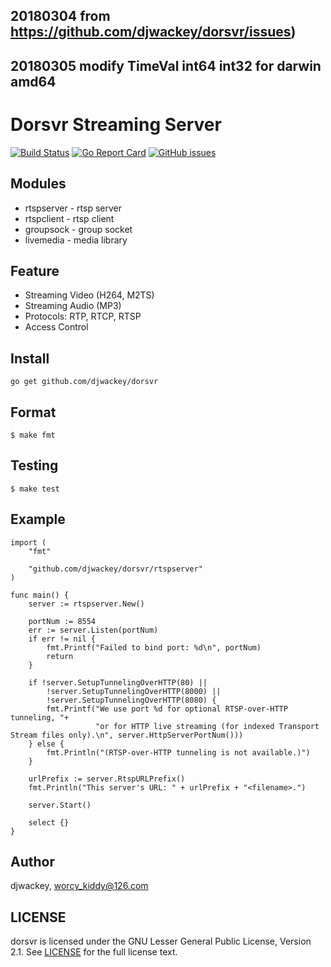 ## 20180304 from https://github.com/djwackey/dorsvr/issues)
## 20180305 modify TimeVal int64 int32 for darwin amd64 

Dorsvr Streaming Server
=======================

[![Build Status](https://travis-ci.org/djwackey/dorsvr.svg?branch=master)](https://travis-ci.org/djwackey/dorsvr)
[![Go Report Card](https://goreportcard.com/badge/github.com/djwackey/dorsvr)](https://goreportcard.com/report/github.com/djwackey/dorsvr)
[![GitHub issues](https://img.shields.io/github/issues/djwackey/dorsvr.svg)](https://github.com/djwackey/dorsvr/issues)
## Modules
 * rtspserver - rtsp server
 * rtspclient - rtsp client
 * groupsock  - group socket
 * livemedia  - media library

## Feature
 * Streaming Video (H264, M2TS)
 * Streaming Audio (MP3)
 * Protocols: RTP, RTCP, RTSP
 * Access Control

## Install
    go get github.com/djwackey/dorsvr

## Format
    $ make fmt

## Testing
    $ make test

## Example
```golang
import (
    "fmt"

    "github.com/djwackey/dorsvr/rtspserver"
)

func main() {
    server := rtspserver.New()

    portNum := 8554
    err := server.Listen(portNum)
    if err != nil {
        fmt.Printf("Failed to bind port: %d\n", portNum)
        return
    }

    if !server.SetupTunnelingOverHTTP(80) ||
        !server.SetupTunnelingOverHTTP(8000) ||
        !server.SetupTunnelingOverHTTP(8080) {
        fmt.Printf("We use port %d for optional RTSP-over-HTTP tunneling, "+
                   "or for HTTP live streaming (for indexed Transport Stream files only).\n", server.HttpServerPortNum()))
    } else {
        fmt.Println("(RTSP-over-HTTP tunneling is not available.)")
    }

    urlPrefix := server.RtspURLPrefix()
    fmt.Println("This server's URL: " + urlPrefix + "<filename>.")

    server.Start()

    select {}
}
```
## Author
djwackey, worcy_kiddy@126.com

## LICENSE
dorsvr is licensed under the GNU Lesser General Public License, Version 2.1. See [LICENSE](https://github.com/djwackey/dorsvr/blob/master/LICENSE) for the full license text.

